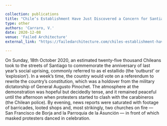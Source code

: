 ```yaml
---

collection: publications
title: "Chile’s Establishment Have Just Discovered a Concern for Santiago’s Heritage After Years of Negligence"
type: other
authors: 'Carraro, V.'
date: 2020-12-08
venue: 'Failed Architecture'
external_link: "https://failedarchitecture.com/chiles-establishment-have-just-discovered-a-concern-for-santiagos-heritage-after-years-of-negligence/"

---
```


On Sunday, 18th October 2020, an estimated twenty-five thousand Chileans took to the streets of Santiago to commemorate the anniversary of last year’s social uprising, commonly referred to as el estallido (the ‘outburst’ or ‘explosion’). In a week’s time, the country would vote on a referendum to rewrite the country’s constitution, which was a holdover from the military dictatorship of General Augusto Pinochet. The atmosphere at the demonstration was hopeful but decidedly tense, and it remained peaceful until the afternoon when protesters started to clash with the carabineros (the Chilean police). By evening, news reports were saturated with footage of barricades, looted shops and, most strikingly, two churches on fire — San Francisco de Borja and la Parroquia de la Asunción — in front of which masked protesters danced in celebration. 